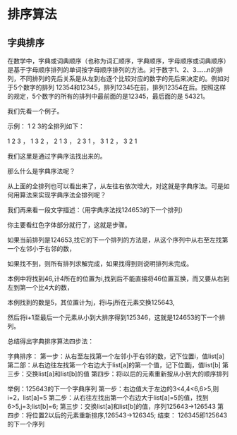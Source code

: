 # 排序算法

## 字典排序

在数学中，字典或词典顺序（也称为词汇顺序，字典顺序，字母顺序或词典顺序）是基于字母顺序排列的单词按字母顺序排列的方法。对于数字1、2、3......n的排列，不同排列的先后关系是从左到右逐个比较对应的数字的先后来决定的。例如对于5个数字的排列 12354和12345，排列12345在前，排列12354在后。按照这样的规定，5个数字的所有的排列中最前面的是12345，最后面的是 54321。



我们先看一个例子。

示例： 1 2 3的全排列如下：

1 2 3 ， 1 3 2 ， 2 1 3 ， 2 3 1 ， 3 1 2 ， 3 2 1

我们这里是通过字典序法找出来的。

那么什么是字典序法呢？

从上面的全排列也可以看出来了，从左往右依次增大，对这就是字典序法。可是如何用算法来实现字典序法全排列呢？

我们再来看一段文字描述：（用字典序法找124653的下一个排列）

你主要看红色字体部分就行了，这就是步骤。

如果当前排列是124653,找它的下一个排列的方法是，从这个序列中从右至左找第一个左邻小于右邻的数，

如果找不到，则所有排列求解完成，如果找得到则说明排列未完成。

本例中将找到46,计4所在的位置为i,找到后不能直接将46位置互换，而又要从右到左到第一个比4大的数，

本例找到的数是5，其位置计为j，将i与j所在元素交换125643,

然后将i+1至最后一个元素从小到大排序得到125346，这就是124653的下一个排列。



总结得出字典排序算法四步法：

字典排序：
第一步：从右至左找第一个左邻小于右邻的数，记下位置i，值list[a]
第二部：从右边往左找第一个右边大于list[a]的第一个值，记下位置j，值list[b] 
第三步：交换list[a]和list[b]的值
第四步：将i以后的元素重新按从小到大的顺序排列

举例：125643的下一个字典序列
第一步：右边值大于左边的3<4,4<6,6>5,则i=2，list[a]=5 
第二步：从右往左找出第一个右边大于list[a]=5的值，找到6>5,j=3;list[b]=6;
第三步：交换list[a]和list[b]的值，序列125643->126543 
第四步：将位置2以后的元素重新排序,126543->126345;
结束： 126345即125643的下一个序列 